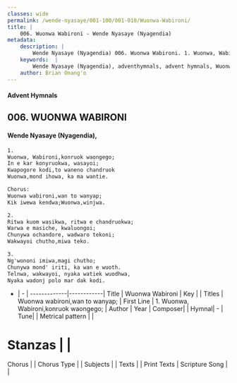 ```yaml
---
classes: wide
permalink: /wende-nyasaye/001-100/001-010/Wuonwa-Wabironi/
title: |
    006. Wuonwa Wabironi - Wende Nyasaye (Nyagendia)
metadata:
    description: |
        Wende Nyasaye (Nyagendia) 006. Wuonwa Wabironi. 1. Wuonwa, Wabironi,konruok waongego; In e kar konyruokwa, wasayoi; Kwapogore kodi,to waneno chandruok Wuonwa,mond ihowa, ka ma wantie.  Chorus: Wuonwa wabironi,wan to wanyap; Kik iwewa kendwa;Wuonwa,winjwa.  2. Ritwa kuom wasikwa, ritwa e chandruokwa; Warwa e masiche, kwaluongoi; Chunywa ochandore, wadwaro tekoni; Wakwayoi chutho,miwa teko.  3. Ng'wononi imiwa,magi chutho; Chunywa mond' iriti, ka wan e wuoth. Telnwa, wakwayoi, nyaka watiek wuodhwa, Nyaka wadonj polo mar dak kodi.  
    keywords:  |
        Wende Nyasaye (Nyagendia), adventhymnals, advent hymnals, Wuonwa Wabironi, 1. Wuonwa, Wabironi,konruok waongego;. Wuonwa wabironi,wan to wanyap;
    author: Brian Onang'o
---
```


#### Advent Hymnals
## 006. WUONWA WABIRONI
####  Wende Nyasaye (Nyagendia),

```txt
1.
Wuonwa, Wabironi,konruok waongego;
In e kar konyruokwa, wasayoi;
Kwapogore kodi,to waneno chandruok
Wuonwa,mond ihowa, ka ma wantie.

Chorus:
Wuonwa wabironi,wan to wanyap;
Kik iwewa kendwa;Wuonwa,winjwa.

2.
Ritwa kuom wasikwa, ritwa e chandruokwa;
Warwa e masiche, kwaluongoi;
Chunywa ochandore, wadwaro tekoni;
Wakwayoi chutho,miwa teko.

3.
Ng'wononi imiwa,magi chutho;
Chunywa mond' iriti, ka wan e wuoth.
Telnwa, wakwayoi, nyaka watiek wuodhwa,
Nyaka wadonj polo mar dak kodi.


```

- |   -  |
-------------|------------|
Title | Wuonwa Wabironi |
Key |  |
Titles | Wuonwa wabironi,wan to wanyap; |
First Line | 1. Wuonwa, Wabironi,konruok waongego; |
Author | 
Year | 
Composer| |
Hymnal|  - |
Tune|  |
Metrical pattern | |
# Stanzas |  |
Chorus |  |
Chorus Type |  |
Subjects | |
Texts |  |
Print Texts | 
Scripture Song |  |
    

